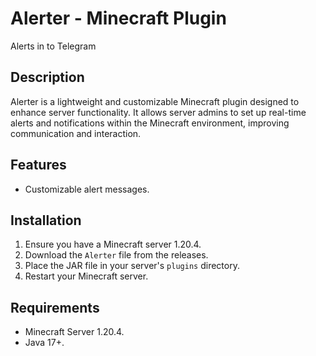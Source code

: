 # Alerter - Minecraft Plugin
Alerts in to Telegram

## Description
Alerter is a lightweight and customizable Minecraft plugin designed to enhance server functionality. It allows server admins to set up real-time alerts and notifications within the Minecraft environment, improving communication and interaction.


## Features
- Customizable alert messages.

## Installation
1. Ensure you have a Minecraft server 1.20.4.
2. Download the `Alerter` file from the releases.
3. Place the JAR file in your server's `plugins` directory.
4. Restart your Minecraft server.

## Requirements
- Minecraft Server 1.20.4.
- Java 17+.
